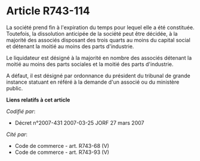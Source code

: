 # Article R743-114

La société prend fin à l'expiration du temps pour lequel elle a été constituée. Toutefois, la dissolution anticipée de la
société peut être décidée, à la majorité des associés disposant des trois quarts au moins du capital social et détenant la
moitié au moins des parts d'industrie.

Le liquidateur est désigné à la majorité en nombre des associés détenant la moitié au moins des parts sociales et la moitié
des parts d'industrie.

A défaut, il est désigné par ordonnance du président du tribunal de grande instance statuant en référé à la demande d'un
associé ou du ministère public.

**Liens relatifs à cet article**

_Codifié par_:

  - Décret n°2007-431 2007-03-25 JORF 27 mars 2007

_Cité par_:

  - Code de commerce - art. R743-68 (V)
  - Code de commerce - art. R743-93 (V)
